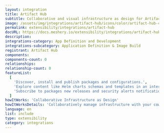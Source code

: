 ```yaml
---
layout: integration
title: Artifact Hub
subtitle: Collaborative and visual infrastructure as design for Artifact Hub
image: /assets/img/integrations/artifact-hub/icons/color/artifact-hub-color.svg
permalink: extensibility/integrations/artifact-hub
docURL: https://docs.meshery.io/extensibility/integrations/artifact-hub
description:
integrations-category: App Definition and Development
integrations-subcategory: Application Definition & Image Build
registrant: Artifact Hub
components:
components-count: 0
relationships:
relationship-count: 0
featureList:
  [
    'Discover, install and publish packages and configurations.',
    'Explore content like Helm charts schemas and templates in an interactive way.',
    'Subscribe to packages new releases and security alerts notifications, via email or webhooks.',
  ]
howItWorks: 'Collaborative Infrastructure as Design'
howItWorksDetails: 'Collaboratively manage infrastructure with your coworkers synchronously sharing the same designs.'
language: en
list: include
type: extensibility
category: integrations
---
```

